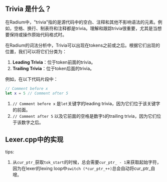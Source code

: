## Trivia 是什么？

在Radium中，"trivia"指的是源代码中的空白、注释和其他不影响语法的元素。例如，空格、换行、制表符和注释都是trivia。理解和跟踪trivia很重要，尤其是当想要保持或操作原始代码格式时。

在Radium的词法分析中，Trivia可以出现在tokens之前或之后。根据它们出现的位置，我们可以将它们分类为：

1. **Leading Trivia**：位于token前面的trivia。
2. **Trailing Trivia**：位于token后面的trivia。

例如，在以下代码片段中：

```swift
// Comment before x
let x = 5 // Comment after 5
```

1. `// Comment before x` 是`let`关键字的leading trivia，因为它们位于该关键字的前面。
2. `// Comment after 5` 以及它前面的空格是数字`5`的trailing trivia，因为它们位于该数字之后。

## Lexer.cpp中的实现

tips:

1. 从`cur_ptr_`获取`tok_start`的时候，总会需要`cur_ptr_ - 1`来获取起始字符，因为在lexer的lexing loop中`switch (*cur_ptr_++)`总会自动将cur_ptr_自增。